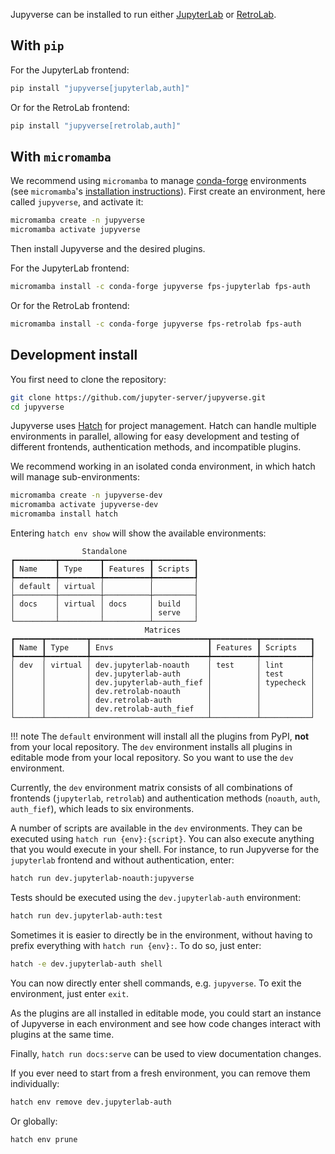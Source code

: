 Jupyverse can be installed to run either [JupyterLab](https://jupyterlab.readthedocs.io) or [RetroLab](https://github.com/jupyterlab/retrolab).

## With `pip`

For the JupyterLab frontend:
```bash
pip install "jupyverse[jupyterlab,auth]"
```
Or for the RetroLab frontend:
```bash
pip install "jupyverse[retrolab,auth]"
```

## With `micromamba`

We recommend using `micromamba` to manage [conda-forge](https://conda-forge.org) environments
(see `micromamba`'s
[installation instructions](https://mamba.readthedocs.io/en/latest/installation.html#micromamba)).
First create an environment, here called `jupyverse`, and activate it:
```bash
micromamba create -n jupyverse
micromamba activate jupyverse
```
Then install Jupyverse and the desired plugins.

For the JupyterLab frontend:
```bash
micromamba install -c conda-forge jupyverse fps-jupyterlab fps-auth
```
Or for the RetroLab frontend:
```bash
micromamba install -c conda-forge jupyverse fps-retrolab fps-auth
```

## Development install

You first need to clone the repository:
```bash
git clone https://github.com/jupyter-server/jupyverse.git
cd jupyverse
```
Jupyverse uses [Hatch](https://github.com/pypa/hatch) for project management.
Hatch can handle multiple environments in parallel, allowing for easy development
and testing of different frontends, authentication methods, and incompatible
plugins.

We recommend working in an isolated conda environment, in which hatch will manage
sub-environments:
```bash
micromamba create -n jupyverse-dev
micromamba activate jupyverse-dev
micromamba install hatch
```
Entering `hatch env show` will show the available environments:
```text
                Standalone
┏━━━━━━━━━┳━━━━━━━━━┳━━━━━━━━━━┳━━━━━━━━━┓
┃ Name    ┃ Type    ┃ Features ┃ Scripts ┃
┡━━━━━━━━━╇━━━━━━━━━╇━━━━━━━━━━╇━━━━━━━━━┩
│ default │ virtual │          │         │
├─────────┼─────────┼──────────┼─────────┤
│ docs    │ virtual │ docs     │ build   │
│         │         │          │ serve   │
└─────────┴─────────┴──────────┴─────────┘
                              Matrices
┏━━━━━━┳━━━━━━━━━┳━━━━━━━━━━━━━━━━━━━━━━━━━━┳━━━━━━━━━━┳━━━━━━━━━━━┓
┃ Name ┃ Type    ┃ Envs                     ┃ Features ┃ Scripts   ┃
┡━━━━━━╇━━━━━━━━━╇━━━━━━━━━━━━━━━━━━━━━━━━━━╇━━━━━━━━━━╇━━━━━━━━━━━┩
│ dev  │ virtual │ dev.jupyterlab-noauth    │ test     │ lint      │
│      │         │ dev.jupyterlab-auth      │          │ test      │
│      │         │ dev.jupyterlab-auth_fief │          │ typecheck │
│      │         │ dev.retrolab-noauth      │          │           │
│      │         │ dev.retrolab-auth        │          │           │
│      │         │ dev.retrolab-auth_fief   │          │           │
└──────┴─────────┴──────────────────────────┴──────────┴───────────┘
```
!!! note
    The `default` environment will install all the plugins from PyPI, **not** from
    your local repository. The `dev` environment installs all plugins in editable mode
    from your local repository. So you want to use the `dev` environment.

Currently, the `dev` environment matrix consists of all combinations of frontends
(`jupyterlab`, `retrolab`) and authentication methods (`noauth`, `auth`, `auth_fief`),
which leads to six environments.

A number of scripts are available in the `dev` environments. They can be
executed using `hatch run {env}:{script}`. You can also execute anything that you would
execute in your shell. For instance, to run Jupyverse for the `jupyterlab` frontend and
without authentication, enter:
```bash
hatch run dev.jupyterlab-noauth:jupyverse
```

Tests should be executed using the `dev.jupyterlab-auth` environment:
```bash
hatch run dev.jupyterlab-auth:test
```
Sometimes it is easier to directly be in the environment, without having to prefix everything
with `hatch run {env}:`. To do so, just enter:
```bash
hatch -e dev.jupyterlab-auth shell
```
You can now directly enter shell commands, e.g. `jupyverse`.
To exit the environment, just enter `exit`.

As the plugins are all installed in editable mode, you could start an instance
of Jupyverse in each environment and see how code changes interact with plugins at
the same time.

Finally, `hatch run docs:serve` can be used to view documentation changes.

If you ever need to start from a fresh environment, you can remove them individually:
```bash
hatch env remove dev.jupyterlab-auth
```
Or globally:
```bash
hatch env prune
```
